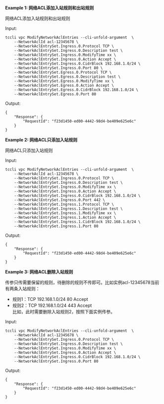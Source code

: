 **Example 1: 网络ACL添加入站规则和出站规则**

网络ACL添加入站规则和出站规则

Input: 

```
tccli vpc ModifyNetworkAclEntries --cli-unfold-argument  \
    --NetworkAclId acl-12345678 \
    --NetworkAclEntrySet.Ingress.0.Protocol TCP \
    --NetworkAclEntrySet.Ingress.0.Description test \
    --NetworkAclEntrySet.Ingress.0.ModifyTime xx \
    --NetworkAclEntrySet.Ingress.0.Action Accept \
    --NetworkAclEntrySet.Ingress.0.CidrBlock 192.168.1.0/24 \
    --NetworkAclEntrySet.Ingress.0.Port 80 \
    --NetworkAclEntrySet.Egress.0.Protocol TCP \
    --NetworkAclEntrySet.Egress.0.Description test \
    --NetworkAclEntrySet.Egress.0.ModifyTime xx \
    --NetworkAclEntrySet.Egress.0.Action Accept \
    --NetworkAclEntrySet.Egress.0.CidrBlock 192.168.1.0/24 \
    --NetworkAclEntrySet.Egress.0.Port 80
```

Output: 
```
{
    "Response": {
        "RequestId": "f23d1450-ed00-4442-98d4-be409e625e6c"
    }
}
```

**Example 2: 网络ACL只添加入站规则**

网络ACL只添加入站规则

Input: 

```
tccli vpc ModifyNetworkAclEntries --cli-unfold-argument  \
    --NetworkAclId acl-12345678 \
    --NetworkAclEntrySet.Ingress.0.Protocol TCP \
    --NetworkAclEntrySet.Ingress.0.Description test \
    --NetworkAclEntrySet.Ingress.0.ModifyTime xx \
    --NetworkAclEntrySet.Ingress.0.Action Accept \
    --NetworkAclEntrySet.Ingress.0.CidrBlock 192.168.1.0/24 \
    --NetworkAclEntrySet.Ingress.0.Port 442 \
    --NetworkAclEntrySet.Ingress.1.Protocol TCP \
    --NetworkAclEntrySet.Ingress.1.Description test \
    --NetworkAclEntrySet.Ingress.1.ModifyTime xx \
    --NetworkAclEntrySet.Ingress.1.Action Accept \
    --NetworkAclEntrySet.Ingress.1.CidrBlock 192.168.1.0/24 \
    --NetworkAclEntrySet.Ingress.1.Port 80
```

Output: 
```
{
    "Response": {
        "RequestId": "f23d1450-ed00-4442-98d4-be409e625e6c"
    }
}
```

**Example 3: 网络ACL删除入站规则**

传参只传需要保留的规则，待删除的规则不传即可。比如实例acl-12345678当前有两条入站规则：
* 规则1：TCP 192.168.1.0/24 80 Accept
* 规则2：TCP 192.168.1.0/24 443 Accept
<br/>比如，此时需要删除入站规则2，按照下面实例传参。

Input: 

```
tccli vpc ModifyNetworkAclEntries --cli-unfold-argument  \
    --NetworkAclId acl-12345678 \
    --NetworkAclEntrySet.Ingress.0.Protocol TCP \
    --NetworkAclEntrySet.Ingress.0.Description test \
    --NetworkAclEntrySet.Ingress.0.ModifyTime xx \
    --NetworkAclEntrySet.Ingress.0.Action Accept \
    --NetworkAclEntrySet.Ingress.0.CidrBlock 192.168.1.0/24 \
    --NetworkAclEntrySet.Ingress.0.Port 80
```

Output: 
```
{
    "Response": {
        "RequestId": "f23d1450-ed00-4442-98d4-be409e625e6c"
    }
}
```

